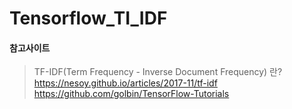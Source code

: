 # Tensorflow_TI_IDF

#### 참고사이트
> TF-IDF(Term Frequency - Inverse Document Frequency) 란? https://nesoy.github.io/articles/2017-11/tf-idf
> https://github.com/golbin/TensorFlow-Tutorials